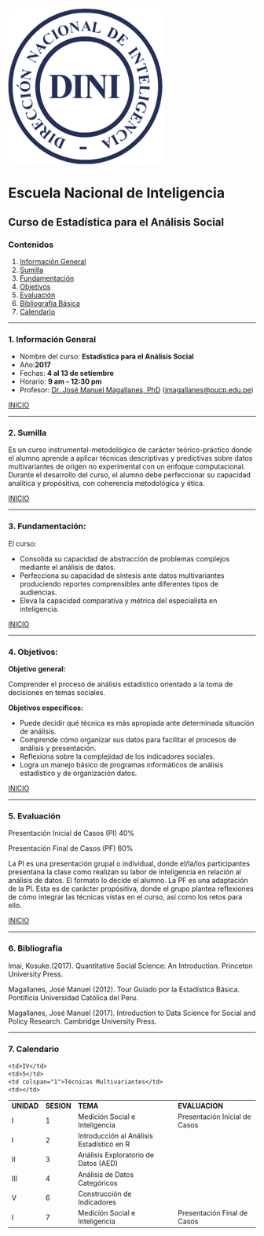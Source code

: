 ![Alt text](logo.png)

# Escuela Nacional de Inteligencia
## Curso de Estadística para el Análisis Social

<a id='beginning'></a>
### Contenidos
1. [Información General](#part1) 
2. [Sumilla](#part2) 
3. [Fundamentación](#part3) 
4. [Objetivos](#part4)  
5. [Evaluación](#part5)
6. [Bibliografía Básica](#part6)
7. [Calendario](#part7)

____
<a id='part1'></a>
### 1. Información General


* Nombre del curso: **Estadística para el Análisis Social**
* Año:**2017**
* Fechas: **4 al 13 de setiembre**
* Horario: **9 am - 12:30 pm**
* Profesor:  <a href="http://www.pucp.edu.pe/profesor/jose-manuel-magallanes/" target="_blank">Dr. José Manuel Magallanes, PhD</a> ([jmagallanes@pucp.edu.pe](mailto:jmagallanes@pucp.edu.pe))

[INICIO](#beginning)


____
<a id='part2'></a>

### 2. Sumilla

Es un curso instrumental-metodológico de carácter teórico-práctico donde el alumno aprende a aplicar técnicas descriptivas y predictivas sobre datos multivariantes de origen no experimental con un enfoque computacional. Durante el desarrollo del curso, el alumno debe perfeccionar su capacidad analítica y propósitiva, con coherencia metodológica y ética.


[INICIO](#beginning)
____

<a id='part3'></a>

### 3. Fundamentación:

 
El curso:

* Consolida su capacidad de abstracción de problemas complejos mediante el análisis de datos.
* Perfecciona su capacidad de síntesis ante datos multivariantes produciendo reportes comprensibles ante diferentes tipos de audiencias.
* Eleva la capacidad comparativa y métrica del especialista en inteligencia.


[INICIO](#beginning)
____
<a id='part4'></a>

### 4. Objetivos:

**Objetivo general:**

Comprender el proceso de análisis estadístico orientado a la toma de decisiones en temas sociales.

**Objetivos específicos:**

* Puede decidir qué técnica es más apropiada ante determinada situación de análisis.
* Comprende cómo organizar sus datos para facilitar el procesos de análisis y presentación.
* Reflexiona sobre la complejidad de los indicadores sociales.
* Logra un manejo básico de programas informáticos de análisis estadístico y de organización datos.

[INICIO](#beginning)

____
<a id='part5'></a>


### 5. Evaluación

Presentación Inicial de Casos (PI)	40%

Presentación Final	 de Casos (PF)	60%

La PI es una presentación grupal o individual, donde el/la/los participantes presentana la clase como realizan su labor de inteligencia en relación al análisis de datos. El formato lo decide el alumno. La PF es una adaptación de la PI. Esta es de carácter propósitiva, donde el grupo plantea reflexiones de cómo integrar las técnicas vistas en el curso, así como los retos para ello.


[INICIO](#beginning)
____
<a id='part6'></a>


### 6. Bibliografía 

Imai, Kosuke.(2017). Quantitative Social Science: An Introduction. Princeton University Press.

Magallanes, José Manuel (2012). Tour Guiado por la Estadística Básica. Pontificia Universidad Católica del Peru.

Magallanes, José Manuel (2017). Introduction to Data Science for Social and Policy Research. Cambridge University Press.



____
<a id='part7'></a>

### 7. Calendario

<table>
  <tr>
    <td><b>UNIDAD</b></td>
    <td colspan="1"><b><center>SESION</center></b></td>
    <td><b>TEMA</b></td>
    <td><b>EVALUACION</b></td> </tr>
 
  <tr>
 	<td>I</td>
 	<td>1</td>
 	<td colspan="1">Medición Social e Inteligencia</td>
 	<td>Presentación Inicial de Casos</td>
 </tr>
  <tr>
 	<td>I</td>
 	<td>2</td>
 	<td colspan="1">Introducción al Análisis Estadístico en R
</td>
 	<td> </td>
 </tr>
  <tr>
 	<td>II</td>
 	<td>3</td>
 	<td colspan="1">Análisis Exploratorio de Datos (AED)</td>
 	<td> </td>
 </tr>
  <tr>
 	<td>III</td>
 	<td>4</td>
 	<td colspan="1">Análisis de Datos Categóricos</td>
 	<td></td>
 </tr>
  <tr>
  
 	<td>IV</td>
 	<td>5</td>
 	<td colspan="1">Técnicas Multivariantes</td>
 	<td></td>
 </tr>
  <tr>
 	<td>V</td>
 	<td>6</td>
 	<td colspan="1">Construcción de Indicadores</td>
 	<td> </td>
 </tr>
  <tr>
 	<td>I</td>
 	<td>7</td>
 	<td colspan="1">Medición Social e Inteligencia</td>
 	<td>Presentación Final de Casos</td>
 </tr>
 


 
 
      
</table>